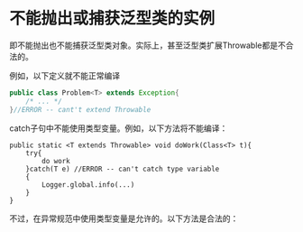 # 不能抛出或捕获泛型类的实例

即不能抛出也不能捕获泛型类对象。实际上，甚至泛型类扩展Throwable都是不合法的。

例如，以下定义就不能正常编译

```java
public class Problem<T> extends Exception{
    /* ... */
}//ERROR -- cant't extend Throwable
```

catch子句中不能使用类型变量。例如，以下方法将不能编译：

```
public static <T extends Throwable> void doWork(Class<T> t){
    try{
        do work
    }catch(T e) //ERROR -- can't catch type variable
    {
        Logger.global.info(...)
    }
}
```

不过，在异常规范中使用类型变量是允许的。以下方法是合法的：



